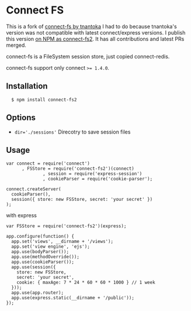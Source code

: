 
# Connect FS

This is a fork of [connect-fs by tnantoka](https://github.com/tnantoka/connect-fs) I had to do because tnantoka's version was not compatible with latest connect/express versions. 
I publish this version [on NPM as connect-fs2](https://www.npmjs.org/package/connect-fs2). It has all contributions and latest PRs merged.

connect-fs is a FileSystem session store, just copied connect-redis.

 connect-fs support only connect `>= 1.4.0`.

## Installation

	  $ npm install connect-fs2

## Options

  - `dir='./sessions'` Direcotry to save session files

## Usage

    var connect = require('connect')
	 	  , FSStore = require('connect-fs2')(connect)
                  , session = require('express-session')
                  , cookieParser = require('cookie-parser');

    connect.createServer(
      cookieParser(),
      session({ store: new FSStore, secret: 'your secret' })
    );

  with express    

    var FSStore = require('connect-fs2')(express);

    app.configure(function() {
      app.set('views', __dirname + '/views');
      app.set('view engine', 'ejs');
      app.use(bodyParser());
      app.use(methodOverride());
      app.use(cookieParser());
      app.use(session({
        store: new FSStore,
        secret: 'your secret',
        cookie: { maxAge: 7 * 24 * 60 * 60 * 1000 } // 1 week
      }));
      app.use(app.router);
      app.use(express.static(__dirname + '/public'));
    });

